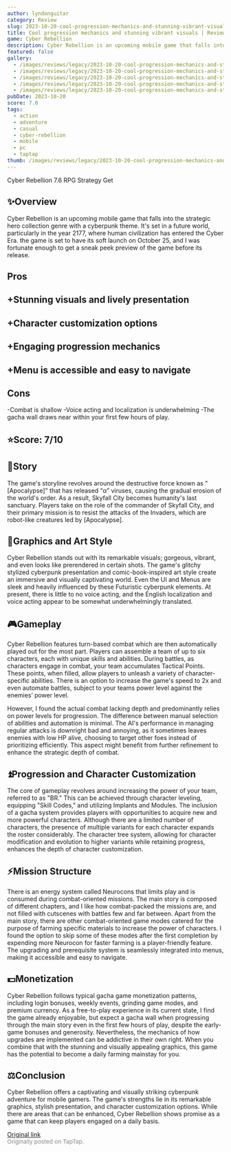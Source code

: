```yaml
---
author: lyndonguitar
category: Review
slug: 2023-10-20-cool-progression-mechanics-and-stunning-vibrant-visuals-review-cyber-rebellion
title: Cool progression mechanics and stunning vibrant visuals | Review - Cyber Rebellion
game: Cyber Rebellion
description: Cyber Rebellion is an upcoming mobile game that falls into the strategic hero collection genre with a cyberpunk theme. It's set in a future world, particularly in the year 2177, where human civilization has entered the Cyber Era.  the game is set to have its soft launch on October 25, and I was fortunate enough to get a sneak peek preview of the game before its release.
featured: false
gallery:
  - /images/reviews/legacy/2023-10-20-cool-progression-mechanics-and-stunning-vibrant-visuals--review---cyber-rebellion-0.avif
  - /images/reviews/legacy/2023-10-20-cool-progression-mechanics-and-stunning-vibrant-visuals--review---cyber-rebellion-1.avif
  - /images/reviews/legacy/2023-10-20-cool-progression-mechanics-and-stunning-vibrant-visuals--review---cyber-rebellion-2.avif
  - /images/reviews/legacy/2023-10-20-cool-progression-mechanics-and-stunning-vibrant-visuals--review---cyber-rebellion-3.avif
  - /images/reviews/legacy/2023-10-20-cool-progression-mechanics-and-stunning-vibrant-visuals--review---cyber-rebellion-4.avif
pubDate: 2023-10-20
score: 7.0
tags:
  - action
  - adventure
  - casual
  - cyber-rebellion
  - mobile
  - pc
  - taptap
thumb: /images/reviews/legacy/2023-10-20-cool-progression-mechanics-and-stunning-vibrant-visuals--review---cyber-rebellion-0.avif
---
```


Cyber Rebellion
7.6
RPG
Strategy
Get


## ✨Overview

Cyber Rebellion is an upcoming mobile game that falls into the strategic hero collection genre with a cyberpunk theme. It's set in a future world, particularly in the year 2177, where human civilization has entered the Cyber Era.  the game is set to have its soft launch on October 25, and I was fortunate enough to get a sneak peek preview of the game before its release.




## Pros



## +Stunning visuals and lively presentation

## +Character customization options

## +Engaging progression mechanics

## +Menu is accessible and easy to navigate




## Cons


-Combat is shallow
-Voice acting and localization is underwhelming
-The gacha wall draws near within your first few hours of play.


## ⭐️Score: 7/10


## 📖Story

The game's storyline revolves around the destructive force known as "[Apocalypse]" that has released “α” viruses, causing the gradual erosion of the world's order. As a result, Skyfall City becomes humanity's last sanctuary. Players take on the role of the commander of Skyfall City, and their primary mission is to resist the attacks of the Invaders, which are robot-like creatures led by [Apocalypse].


## 🎨Graphics and Art Style

Cyber Rebellion stands out with its remarkable visuals; gorgeous, vibrant, and even looks like prerendered in certain shots. The game's glitchy stylized cyberpunk presentation and comic-book-inspired art style create an immersive and visually captivating world. Even the UI and Menus are sleek and heavily influenced by these Futuristic cyberpunk elements.  At present, there is little to no voice acting, and the English localization and voice acting appear to be somewhat underwhelmingly translated.


## 🎮Gameplay

Cyber Rebellion features turn-based combat which are then automatically played out for the most part. Players can assemble a team of up to six characters, each with unique skills and abilities. During battles, as characters engage in combat, your team accumulates Tactical Points. These points, when filled, allow players to unleash a variety of character-specific abilities. There is an option to increase the game's speed to 2x and even automate battles, subject to your teams power level against the enemies’ power level.

However, I found the actual combat lacking depth and predominantly relies on power levels for progression. The difference between manual selection of abilities and automation is minimal. The AI's performance in managing regular attacks is downright bad and annoying, as it sometimes leaves enemies with low HP alive, choosing to target other foes instead of prioritizing efficiently. This aspect might benefit from further refinement to enhance the strategic depth of combat.


## ⏫Progression and Character Customization

The core of gameplay revolves around increasing the power of your team, referred to as "BR." This can be achieved through character leveling, equipping "Skill Codes," and utilizing Implants and Modules. The inclusion of a gacha system provides players with opportunities to acquire new and more powerful characters. Although there are a limited number of characters, the presence of multiple variants for each character expands the roster considerably. The character tree system, allowing for character modification and evolution to higher variants while retaining progress, enhances the depth of character customization.


## ⚡️Mission Structure

There is an energy system called Neurocons that limits play and is consumed during combat-oriented missions. The main story is composed of different chapters, and I like how combat-packed the missions are, and not filled with cutscenes with battles few and far between. Apart from the main story, there are other combat-oriented game modes catered for the purpose of farming specific materials to increase the power of characters. I found the option to skip some of these modes after the first completion by expending more Neurocon for faster farming is a player-friendly feature. The upgrading and prerequisite system is seamlessly integrated into menus, making it accessible and easy to navigate.


## 💵Monetization

Cyber Rebellion follows typical gacha game monetization patterns, including login bonuses, weekly events, grinding game modes, and premium currency. As a free-to-play experience in its current state, I find the game already enjoyable, but expect a gacha wall when progressing through the main story even in the first few hours of play, despite the early-game bonuses and generosity. Nevertheless, the mechanics of how upgrades are implemented can be addictive in their own right. When you combine that with the stunning and visually appealing graphics, this game has the potential to become a daily farming mainstay for you.


## ⚖️Conclusion

Cyber Rebellion offers a captivating and visually striking cyberpunk adventure for mobile gamers. The game's strengths lie in its remarkable graphics, stylish presentation, and character customization options. While there are areas that can be enhanced, Cyber Rebellion shows promise as a game that can keep players engaged on a daily basis.

[Original link](https://www.taptap.io/post/6454227)<br><span style="font-size: 0.95em; color: #888;">Originally posted on TapTap.</span>